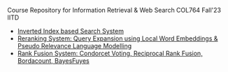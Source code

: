 Course Repository for Information Retrieval & Web Search COL764 Fall'23 IITD



- [Inverted Index based Search System](./A1)
- [Reranking System: Query Expansion using Local Word Embeddings & Pseudo Relevance Language Modelling](./A2)
- [Rank Fusion System: Condorcet Voting, Reciprocal Rank Fusion, Bordacount, BayesFuyes](./A3)